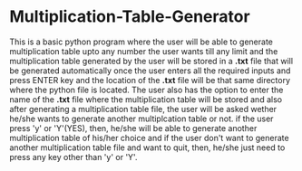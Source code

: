 # Multiplication-Table-Generator

This is a basic python program where the user will be able to generate multiplication table upto any number the user wants till any limit and the multiplication table generated by the user will be stored in a **.txt** file that will be generated automatically once the user enters all the required inputs and press ENTER key and the location of the **.txt** file will be that same directory where the python file is located. The user also has the option to enter the name of the **.txt** file where the multiplication table will be stored and
also after generating a multiplication table file, the user will be asked wether he/she wants to generate another multiplcation table or not. if the user press 'y' or 'Y'(YES), then, he/she will be able to generate another multiplication table of his/her choice and if the user don't want to generate another multiplication table file and want to quit, then, he/she just need to press any key other than 'y' or 'Y'.
